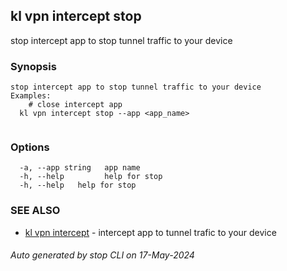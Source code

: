 ## kl vpn intercept stop

stop intercept app to stop tunnel traffic to your device

### Synopsis

```
stop intercept app to stop tunnel traffic to your device
Examples:
	# close intercept app
  kl vpn intercept stop --app <app_name> 
	
```

### Options

```
  -a, --app string   app name
  -h, --help         help for stop
  -h, --help   help for stop
```

### SEE ALSO

* [kl vpn intercept](kl_vpn_intercept.md)  - intercept app to tunnel trafic to your device

###### Auto generated by stop CLI on 17-May-2024
